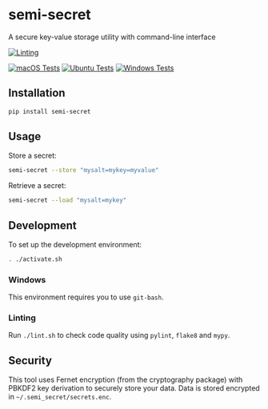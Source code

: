# semi-secret
A secure key-value storage utility with command-line interface

[![Linting](https://github.com/zackees/semi-secret/actions/workflows/lint.yml/badge.svg)](https://github.com/zackees/semi-secret/actions/workflows/lint.yml) 

[![macOS Tests](https://github.com/zackees/semi-secret/actions/workflows/test_macos.yml/badge.svg)](https://github.com/zackees/semi-secret/actions/workflows/test_macos.yml)
[![Ubuntu Tests](https://github.com/zackees/semi-secret/actions/workflows/test_ubuntu.yml/badge.svg)](https://github.com/zackees/semi-secret/actions/workflows/test_ubuntu.yml)
[![Windows Tests](https://github.com/zackees/semi-secret/actions/workflows/test_win.yml/badge.svg)](https://github.com/zackees/semi-secret/actions/workflows/test_win.yml)
## Installation

```bash
pip install semi-secret
```

## Usage

Store a secret:
```bash
semi-secret --store "mysalt=mykey=myvalue"
```

Retrieve a secret:
```bash
semi-secret --load "mysalt=mykey"
```

## Development

To set up the development environment:
```bash
. ./activate.sh
```

### Windows

This environment requires you to use `git-bash`.

### Linting

Run `./lint.sh` to check code quality using `pylint`, `flake8` and `mypy`.

## Security

This tool uses Fernet encryption (from the cryptography package) with PBKDF2 key derivation to securely store your data. Data is stored encrypted in `~/.semi_secret/secrets.enc`.
